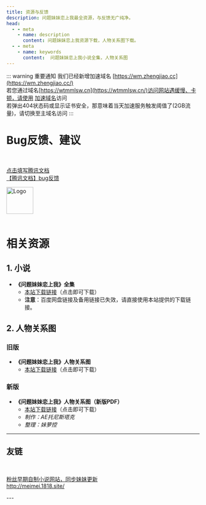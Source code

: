 ```yaml
---  
title: 资源与反馈
description: 问题妹妹恋上我最全资源，与反馈无广纯净。  
head:  
  - - meta  
    - name: description  
      content: 问题妹妹恋上我资源下载，人物关系图下载。  
  - - meta  
    - name: keywords  
      content:  问题妹妹恋上我小说全集，人物关系图
---  
```


::: warning 重要通知
我们已经新增加速域名 [https://wm.zhengjiao.cc](https://wm.zhengjiao.cc/)<br>
若您通过域名[https://wtmmlsw.cn](https://wtmmlsw.cn/)访问网站遇缓慢、卡顿，请使用 [加速域名](https://wm.zhengjiao.cc/)访问<br>
若弹出404状态码或显示证书安全，那意味着当天加速服务触发阈值了(2GB流量)，请切换至主域名访问
:::

# Bug反馈、建议

<br>
<div class="linkcard">
  <a href="https://docs.qq.com/sheet/DRVN0U3hreEthbEp3?tab=BB08J2" target="_blank">
    <p class="description">点击填写腾讯文档<br><span>【腾讯文档】bug反馈</span></p>
    <div class="logo">
        <img alt="Logo" width="70px" height="70px" src="https://vitepress.yiov.top/logo.png" />
    </div>
  </a>
</div>
<br>



# 相关资源

## 1. 小说

- **《问题妹妹恋上我》全集**
  - [本站下载链接](https://pan.zhengjiao.cc/%E9%97%AE%E9%A2%98%E5%A6%B9%E5%A6%B9%E6%81%8B%E4%B8%8A%E6%88%91/%E7%AB%A0%E8%8A%82)（点击即可下载）
  - **注意**：百度网盘链接及备用链接已失效，请直接使用本站提供的下载链接。
  
  

## 2. 人物关系图

### 旧版
- **《问题妹妹恋上我》人物关系图**
  - [本站下载链接](![/resources/《问题妹妹恋上我》人物关系图(第一版).zip](https://pan.zhengjiao.cc/d/%E9%97%AE%E9%A2%98%E5%A6%B9%E5%A6%B9%E6%81%8B%E4%B8%8A%E6%88%91/%E3%80%8A%E9%97%AE%E9%A2%98%E5%A6%B9%E5%A6%B9%E6%81%8B%E4%B8%8A%E6%88%91%E3%80%8B%E4%BA%BA%E7%89%A9%E5%85%B3%E7%B3%BB%E5%9B%BE(%E7%AC%AC%E4%B8%80%E7%89%88).jpg?sign=qznecbfO9rTBI460cadiJL8wYUBMly2cdlPxLfdICIg=:0))（点击即可下载）



### 新版
- **《问题妹妹恋上我》人物关系图（新版PDF）**
  - [本站下载链接]([/resources/《问题妹妹恋上我》人物关系图(新版).zip](https://pan.zhengjiao.cc/d/%E9%97%AE%E9%A2%98%E5%A6%B9%E5%A6%B9%E6%81%8B%E4%B8%8A%E6%88%91/%E3%80%8A%E9%97%AE%E9%A2%98%E5%A6%B9%E5%A6%B9%E6%81%8B%E4%B8%8A%E6%88%91%E3%80%8B%E4%BA%BA%E7%89%A9%E5%85%B3%E7%B3%BB%E5%9B%BE.pdf?sign=2XRKx6Ux-zyuC4axsCHgFw-dRZ4trTHjO6hm1WypTDY=:0))（点击即可下载）
   - *制作：AE托尼斯塔克*
   - *整理：妹萝控*

<hr>

## 友链
<br/>

<div class="linkcard">
  <a href="http://meimei.1818.site/" target="_blank">
    <p class="description">粉丝早期自制小说网站，同步妹妹更新<br><span>http://meimei.1818.site/</span></p>
    <div class="logo">
        <!-- <img alt="Logo" width="70px" height="70px" src="https://vitepress.yiov.top/logo.png" /> -->
    </div>
  </a>
</div>

<Twikoo :key="resources" />
---